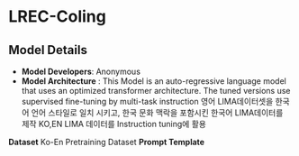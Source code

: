 # LREC-Coling



## **Model Details**
- **Model Developers**: Anonymous
- **Model Architecture** : This Model is an auto-regressive language model that uses an optimized transformer architecture. The tuned versions use supervised fine-tuning by multi-task instruction
영어 LIMA데이터셋을 한국어 언어 스타일로 일치 시키고, 한국 문화 맥락을 포함시킨 한국어 LIMA데이터를 제작 KO,EN LIMA 데이터를 Instruction tuning에 활용

**Dataset**
Ko-En Pretraining Dataset
**Prompt Template**
```

```
